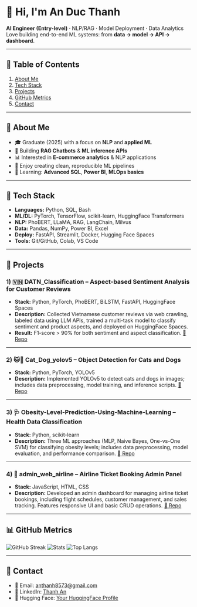 # 👋 Hi, I'm **An Duc Thanh**

**AI Engineer (Entry-level)** · NLP/RAG · Model Deployment · Data Analytics
Love building end-to-end ML systems: from **data → model → API → dashboard**.

---

## 📜 Table of Contents

1. [About Me](#-about-me)
2. [Tech Stack](#-tech-stack)
3. [Projects](#-projects)
4. [GitHub Metrics](#-github-metrics)
5. [Contact](#-contact)

---

## 🧭 About Me

* 🎓 Graduate (2025) with a focus on **NLP** and **applied ML**
* 🔭 Building **RAG Chatbots** & **ML inference APIs**
* 📊 Interested in **E-commerce analytics** & NLP applications
* 🧪 Enjoy creating clean, reproducible ML pipelines
* 🌱 Learning: **Advanced SQL**, **Power BI**, **MLOps basics**

---

## 🧰 Tech Stack

* **Languages:** Python, SQL, Bash
* **ML/DL:** PyTorch, TensorFlow, scikit-learn, HuggingFace Transformers
* **NLP:** PhoBERT, LLaMA, RAG, LangChain, Milvus
* **Data:** Pandas, NumPy, Power BI, Excel
* **Deploy:** FastAPI, Streamlit, Docker, Hugging Face Spaces
* **Tools:** Git/GitHub, Colab, VS Code

---

## 🚀 Projects

### 1) 🇻🇳 **DATN\_Classification** – Aspect-based Sentiment Analysis for Customer Reviews

* **Stack:** Python, PyTorch, PhoBERT, BiLSTM, FastAPI, HuggingFace Spaces
* **Description:** Collected Vietnamese customer reviews via web crawling, labeled data using LLM APIs, trained a multi-task model to classify sentiment and product aspects, and deployed on HuggingFace Spaces.
* **Result:** F1-score > 90% for both sentiment and aspect classification.
[🔗 Repo](https://github.com/ThanhDT127/DATN_Classification)

---

### 2) 🐱🐶 **Cat\_Dog\_yolov5** – Object Detection for Cats and Dogs

* **Stack:** Python, PyTorch, YOLOv5
* **Description:** Implemented YOLOv5 to detect cats and dogs in images; includes data preprocessing, model training, and inference scripts.
[🔗 Repo](https://github.com/ThanhDT127/Cat_Dog_yolov5)

---

### 3) 🩺 **Obesity-Level-Prediction-Using-Machine-Learning** – Health Data Classification

* **Stack:** Python, scikit-learn
* **Description:** Three ML approaches (MLP, Naive Bayes, One-vs-One SVM) for classifying obesity levels; includes data preprocessing, model evaluation, and performance comparison.
[🔗 Repo](https://github.com/ThanhDT127/Obesity-Level-Prediction-Using-Machine-Learning)

---

### 4) 🛫 **admin\_web\_airline** – Airline Ticket Booking Admin Panel

* **Stack:** JavaScript, HTML, CSS
* **Description:** Developed an admin dashboard for managing airline ticket bookings, including flight schedules, customer management, and sales tracking. Features responsive UI and basic CRUD operations.
[🔗 Repo](https://github.com/ThanhDT127/admin_web_airline)

---

## 📊 GitHub Metrics

![GitHub Streak](https://streak-stats.demolab.com?user=ThanhDT127)
![Stats](https://github-readme-stats.vercel.app/api?username=ThanhDT127\&show_icons=true\&include_all_commits=true\&count_private=true)
![Top Langs](https://github-readme-stats.vercel.app/api/top-langs/?username=ThanhDT127\&layout=compact)

---

## 🤝 Contact

* 📧 Email: [anthanh8573@gmail.com](mailto:anthanh8573@gmail.com)
* 💼 LinkedIn: [Thanh An](https://www.linkedin.com/in/thanh-an-3b59bb28b/)
* 🤗 Hugging Face: [Your HuggingFace Profile](https://huggingface.co/your-handle)
